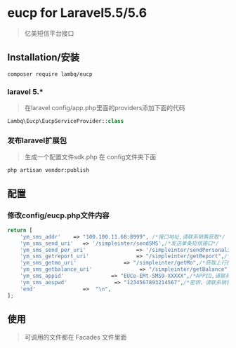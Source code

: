 # eucp for Laravel5.5/5.6
>亿美短信平台接口

## Installation/安装
```shell
composer require lambq/eucp
```

### laravel 5.*
> 在laravel config/app.php里面的providers添加下面的代码

```php
Lambq\Eucp\EucpServiceProvider::class
```

### 发布laravel扩展包
> 生成一个配置文件sdk.php 在 config文件夹下面

```shell
php artisan vendor:publish
```

## 配置

### 修改config/eucp.php文件内容

```php
return [
    'ym_sms_addr'    => "100.100.11.68:8999", /*接口地址,请联系销售获取*/
    'ym_sms_send_uri'   => '/simpleinter/sendSMS',/*发送单条短信接口*/
    'ym_sms_send_per_uri'                => '/simpleinter/sendPersonalitySMS',/*发送个性短信接口*/
    'ym_sms_getreport_uri'               => "/simpleinter/getReport",/*获取状态报告接口*/
    'ym_sms_getmo_uri'               => "/simpleinter/getMo",/*获取上行接口*/
    'ym_sms_getbalance_uri'               => "/simpleinter/getBalance",/*获取余额接口*/
    'ym_sms_appid'               => "EUCe-EMt-SMS9-XXXXX",/*APPID,请联系销售或者在页面获取*/
    'ym_sms_aespwd'               => "1234567893214567",/*密钥，请联系销售或者在页面获取*/
    'end'               =>  "\n",
];
```
## 使用
> 可调用的文件都在 Facades 文件里面